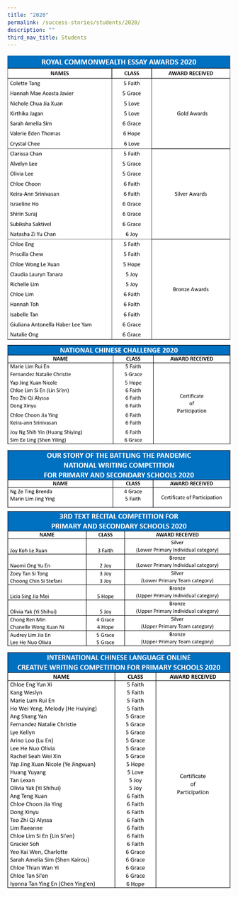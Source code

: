 ```yaml
---
title: "2020"
permalink: /success-stories/students/2020/
description: ""
third_nav_title: Students
---
```

<img src="/images/sss1.png"><br>
<img src="/images/sss2.png"><br>
<img src="/images/sss3.png"><br>
<img src="/images/sss4.png"><br>
<img src="/images/sss5.png">